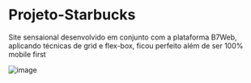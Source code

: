 # Projeto-Starbucks
Site sensaional desenvolvido em conjunto com a plataforma B7Web, aplicando técnicas de grid e flex-box, ficou perfeito além de ser 100% mobile first

![image](https://user-images.githubusercontent.com/89669208/198159396-f822d1d9-3616-445f-ae24-1cce5e2dd4db.png)

